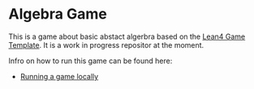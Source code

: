 # Algebra Game

This is a game about basic abstact algerbra based on the [Lean4 Game Template](https://github.com/leanprover-community/lean4game/). It is a work in progress repositor at the moment.

Infro on how to run this game can be found here:
  * [Running a game locally](https://github.com/leanprover-community/lean4game/blob/main/doc/running_locally.md)



